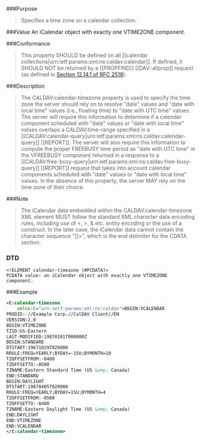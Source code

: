 <!-- --- title: urn:ietf:params:xml:ns:caldav:calendar-timezone -->
<!-- --- link_title: CALDAV:calendar-timezone -->
<!-- --- current_spec: RFC 4791 -->
<!-- --- current_spec_rfc_number: 4791 -->
<!-- --- current_spec_rfc_section: 5.2.2 -->
<!-- --- xml_namespace: urn:ietf:params:xml:ns:caldav -->
<!-- --- xml_element: calendar-timezone -->
<!-- --- type: property -->
<!-- --- purpose: Specifies a time zone on a calendar collection. -->
<!-- --- value: an iCalendar object with exactly one VTIMEZONE component -->
<!-- --- protected: MAY -->
<!-- --- allprop: SHOULD NOT -->
<!-- --- valid_for: [[urn:ietf:params:xml:ns:caldav:calendar]] -->

<!-- >>> property-summary-box --><!-- <<< -->

<!-- below is a list of common sections for property definitions. Adjust the list as needed. Don't forget to block-quote any text that's copied from the RFC -->

###Purpose
> Specifies a time zone on a calendar collection.

###Value
An iCalendar object with exactly one VTIMEZONE component.

###Conformance
> This property SHOULD be defined on all [[calendar collections|urn:ietf:params:xml:ns:caldav:calendar]]. If defined, it SHOULD NOT be returned by a [[PROPFIND]] [[DAV::allprop]] request (as defined in [Section 12.14.1 of RFC 2518](https://tools.ietf.org/html/rfc2518#section-12.14.1)).

###Description
> The CALDAV:calendar-timezone property is used to specify the time zone the server should rely on to resolve "date" values and "date with local time" values (i.e., floating time) to "date with UTC time" values.  The server will require this information to determine if a calendar component scheduled with
"date" values or "date with local time" values overlaps a CALDAV:time-range specified in a [[CALDAV:calendar-query|urn:ietf:params:xml:ns:caldav:calendar-query]] [[REPORT]]. The server will also require this information to compute the proper FREEBUSY time period as "date with UTC time" in the VFREEBUSY component returned in a response to a [[CALDAV:free-busy-query|urn:ietf:params:xml:ns:caldav:free-busy-query]] [[REPORT]] request that takes into account calendar components scheduled with "date" values or "date with local time" values. In the absence of this property, the server MAY rely on the time zone of their choice.

###Note
> The iCalendar data embedded within the CALDAV:calendar-timezone XML element MUST follow the standard XML character data encoding rules, including use of &lt;, &gt;, &amp; etc. entity encoding or the use of a <![CDATA[ ... ]]> construct. In the later case, the iCalendar data cannot contain the character   sequence "]]>", which is the end delimiter for the CDATA section.

### DTD
> 
```
<!ELEMENT calendar-timezone (#PCDATA)>
PCDATA value: an iCalendar object with exactly one VTIMEZONE component.
```

###Example
> 
>
```xml
<C:calendar-timezone
    xmlns:C="urn:ietf:params:xml:ns:caldav">BEGIN:VCALENDAR
PRODID:-//Example Corp.//CalDAV Client//EN
VERSION:2.0
BEGIN:VTIMEZONE
TZID:US-Eastern
LAST-MODIFIED:19870101T000000Z
BEGIN:STANDARD
DTSTART:19671029T020000
RRULE:FREQ=YEARLY;BYDAY=-1SU;BYMONTH=10
TZOFFSETFROM:-0400
TZOFFSETTO:-0500
TZNAME:Eastern Standard Time (US &amp; Canada)
END:STANDARD
BEGIN:DAYLIGHT
DTSTART:19870405T020000
RRULE:FREQ=YEARLY;BYDAY=1SU;BYMONTH=4
TZOFFSETFROM:-0500
TZOFFSETTO:-0400
TZNAME:Eastern Daylight Time (US &amp; Canada)
END:DAYLIGHT
END:VTIMEZONE
END:VCALENDAR
</C:calendar-timezone>
```
